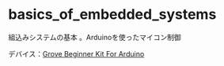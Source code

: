 # basics_of_embedded_systems
組込みシステムの基本 。Arduinoを使ったマイコン制御

デバイス：[Grove Beginner Kit For Arduino](https://akizukidenshi.com/catalog/g/gK-15515/)
